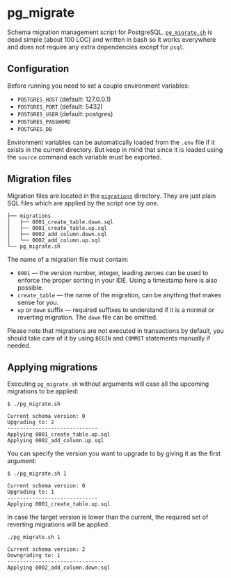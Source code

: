 # pg_migrate

Schema migration management script for PostgreSQL. [`pg_migrate.sh`](pg_migrate.sh) is dead simple (about 100 LOC) and written in bash so it works everywhere and does not require any extra dependencies except for `psql`.

## Configuration

Before running you need to set a couple environment variables:

 * `POSTGRES_HOST` (default: 127.0.0.1)
 * `POSTGRES_PORT` (default: 5432)
 * `POSTGRES_USER` (default: postgres)
 * `POSTGRES_PASSWORD`
 * `POSTGRES_DB`

Environment variables can be automatically loaded from the `.env` file if it exists in the current directory. But keep in mind that since it is loaded using the `source` command each variable must be exported.

## Migration files

Migration files are located in the [`migrations`](/migrations/) directory. They are just plain SQL files which are applied by the script one by one.

```
├── migrations
│   ├── 0001_create_table.down.sql
│   ├── 0001_create_table.up.sql
│   ├── 0002_add_column.down.sql
│   └── 0002_add_column.up.sql
└── pg_migrate.sh
```

The name of a migration file must contain:

* `0001` — the version number, integer, leading zeroes can be used to enforce
  the proper sorting in your IDE. Using a timestamp here is also possible.
* `create_table` — the name of the migration, can be anything that makes sense for you.
* `up` or `down` suffix — required suffixes to understand if it is a normal or
  reverting migration. The `down` file can be omitted.

Please note that migrations are not executed in transactions by default, you should take care of it by using `BEGIN` and `COMMIT` statements manually if needed.

## Applying migrations

Executing `pg_migrate.sh` without arguments will case all the upcoming migrations to be applied:

```
$ ./pg_migrate.sh

Current schema version: 0
Upgrading to: 2
-----------------------------
Applying 0001_create_table.up.sql
Applying 0002_add_column.up.sql
```

You can specify the version you want to upgrade to by giving it as the first argument:

```
$ ./pg_migrate.sh 1

Current schema version: 0
Upgrading to: 1
-----------------------------
Applying 0001_create_table.up.sql
```

In case the target version is lower than the current, the required set of reverting migrations will be applied:

```
./pg_migrate.sh 1

Current schema version: 2
Downgrading to: 1
-------------------------------
Applying 0002_add_column.down.sql
```
